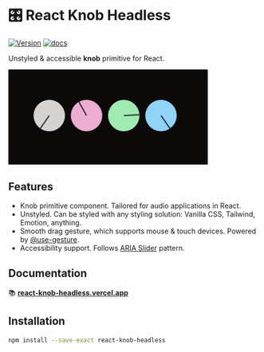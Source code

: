 # 🎛️ React Knob Headless

[![Version](https://img.shields.io/npm/v/react-knob-headless?style=flat&colorA=000000&colorB=000000)](https://npmjs.com/package/react-knob-headless)
[![docs](https://img.shields.io/badge/docs-f5f5f5?style=flat&colorA=000000&colorB=000000)](https://react-knob-headless.vercel.app)

Unstyled & accessible **knob** primitive for React.

<a href="https://react-knob-headless.vercel.app" target="_blank"><img src="./knobs.png" width="400"/></a>

## Features

- Knob primitive component. Tailored for audio applications in React.
- Unstyled. Can be styled with any styling solution: Vanilla CSS, Tailwind, Emotion, anything.
- Smooth drag gesture, which supports mouse & touch devices. Powered by [@use-gesture](https://use-gesture.netlify.app/).
- Accessibility support. Follows [ARIA Slider](https://www.w3.org/WAI/ARIA/apg/patterns/slider/) pattern.

## Documentation

📚 **[react-knob-headless.vercel.app](https://react-knob-headless.vercel.app/)**

## Installation

```sh
npm install --save-exact react-knob-headless
```
